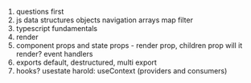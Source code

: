 1. questions first
1. js data structures
   objects
   navigation
   arrays
   map
   filter
1. typescript fundamentals
1. render
1. component props and state
   props - render prop, children prop
   will it render?
   event handlers
1. exports
   default, destructured, multi export
1. hooks?
   usestate
   harold: useContext (providers and consumers)
